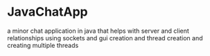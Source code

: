 # JavaChatApp
a minor chat application in java that helps with server and client relationships using sockets and gui creation and thread creation and creating multiple threads
